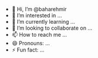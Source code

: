 - 👋 Hi, I’m @baharehmir
- 👀 I’m interested in ...
- 🌱 I’m currently learning ...
- 💞️ I’m looking to collaborate on ...
- 📫 How to reach me ...
- 😄 Pronouns: ...
- ⚡ Fun fact: ...

<!---
baharehmir/baharehmir is a ✨ special ✨ repository because its `README.md` (this file) appears on your GitHub profile.
You can click the Preview link to take a look at your changes.
--->
